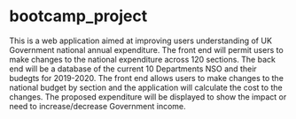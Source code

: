 # bootcamp_project
This is a web application aimed at improving users understanding of UK Government national annual expenditure. The front end will permit users to make changes to the national expenditure across 120 sections. The back end will be a database of the current 10 Departments NSO and their budegts for 2019-2020. The front end allows users to make changes to the national budget by section and the application will calculate the cost to the changes.
The proposed expenditure will be displayed to show the impact or need to increase/decrease Government income.
